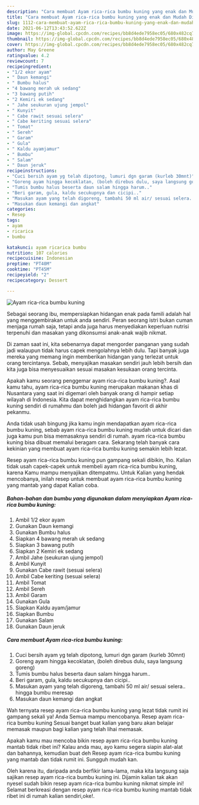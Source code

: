 ```yaml
---
description: "Cara membuat Ayam rica-rica bumbu kuning yang enak dan Mudah Dibuat"
title: "Cara membuat Ayam rica-rica bumbu kuning yang enak dan Mudah Dibuat"
slug: 1112-cara-membuat-ayam-rica-rica-bumbu-kuning-yang-enak-dan-mudah-dibuat
date: 2021-06-12T13:43:52.622Z
image: https://img-global.cpcdn.com/recipes/bb8d4ede7958ec05/680x482cq70/ayam-rica-rica-bumbu-kuning-foto-resep-utama.jpg
thumbnail: https://img-global.cpcdn.com/recipes/bb8d4ede7958ec05/680x482cq70/ayam-rica-rica-bumbu-kuning-foto-resep-utama.jpg
cover: https://img-global.cpcdn.com/recipes/bb8d4ede7958ec05/680x482cq70/ayam-rica-rica-bumbu-kuning-foto-resep-utama.jpg
author: May Greene
ratingvalue: 4.2
reviewcount: 7
recipeingredient:
- "1/2 ekor ayam"
- " Daun kemangi"
- " Bumbu halus"
- "4 bawang merah uk sedang"
- "3 bawang putih"
- "2 Kemiri ek sedang"
- " Jahe seukuran ujung jempol"
- " Kunyit"
- " Cabe rawit sesuai selera"
- " Cabe keriting sesuai selera"
- " Tomat"
- " Sereh"
- " Garam"
- " Gula"
- " Kaldu ayamjamur"
- " Bumbu"
- " Salam"
- " Daun jeruk"
recipeinstructions:
- "Cuci bersih ayam yg telah dipotong, lumuri dgn garam (kurleb 30mnt)"
- "Goreng ayam hingga kecoklatan, (boleh direbus dulu, saya langsung goreng)"
- "Tumis bumbu halus beserta daun salam hingga harum.."
- "Beri garam, gula, kaldu secukupnya dan cicipi.."
- "Masukan ayam yang telah digoreng, tambahi 50 ml air/ sesuai selera.. hingga bumbu meresap"
- "Masukan daun kemangi dan angkat"
categories:
- Resep
tags:
- ayam
- ricarica
- bumbu

katakunci: ayam ricarica bumbu 
nutrition: 107 calories
recipecuisine: Indonesian
preptime: "PT40M"
cooktime: "PT45M"
recipeyield: "2"
recipecategory: Dessert

---
```



![Ayam rica-rica bumbu kuning](https://img-global.cpcdn.com/recipes/bb8d4ede7958ec05/680x482cq70/ayam-rica-rica-bumbu-kuning-foto-resep-utama.jpg)

Sebagai seorang ibu, mempersiapkan hidangan enak pada famili adalah hal yang menggembirakan untuk anda sendiri. Peran seorang istri bukan cuman menjaga rumah saja, tetapi anda juga harus menyediakan keperluan nutrisi terpenuhi dan masakan yang dikonsumsi anak-anak wajib nikmat.

Di zaman  saat ini, kita sebenarnya dapat mengorder panganan yang sudah jadi walaupun tidak harus capek mengolahnya lebih dulu. Tapi banyak juga mereka yang memang ingin memberikan hidangan yang terlezat untuk orang tercintanya. Sebab, menyajikan masakan sendiri jauh lebih bersih dan kita juga bisa menyesuaikan sesuai masakan kesukaan orang tercinta. 



Apakah kamu seorang penggemar ayam rica-rica bumbu kuning?. Asal kamu tahu, ayam rica-rica bumbu kuning merupakan makanan khas di Nusantara yang saat ini digemari oleh banyak orang di hampir setiap wilayah di Indonesia. Kita dapat menghidangkan ayam rica-rica bumbu kuning sendiri di rumahmu dan boleh jadi hidangan favorit di akhir pekanmu.

Anda tidak usah bingung jika kamu ingin mendapatkan ayam rica-rica bumbu kuning, sebab ayam rica-rica bumbu kuning mudah untuk dicari dan juga kamu pun bisa memasaknya sendiri di rumah. ayam rica-rica bumbu kuning bisa dibuat memalui beragam cara. Sekarang telah banyak cara kekinian yang membuat ayam rica-rica bumbu kuning semakin lebih lezat.

Resep ayam rica-rica bumbu kuning pun gampang sekali dibikin, lho. Kalian tidak usah capek-capek untuk membeli ayam rica-rica bumbu kuning, karena Kamu mampu menyajikan ditempatmu. Untuk Kalian yang hendak mencobanya, inilah resep untuk membuat ayam rica-rica bumbu kuning yang mantab yang dapat Kalian coba.

<!--inarticleads1-->

##### Bahan-bahan dan bumbu yang digunakan dalam menyiapkan Ayam rica-rica bumbu kuning:

1. Ambil 1/2 ekor ayam
1. Gunakan  Daun kemangi
1. Gunakan  Bumbu halus
1. Siapkan 4 bawang merah uk sedang
1. Siapkan 3 bawang putih
1. Siapkan 2 Kemiri ek sedang
1. Ambil  Jahe (seukuran ujung jempol)
1. Ambil  Kunyit
1. Gunakan  Cabe rawit (sesuai selera)
1. Ambil  Cabe keriting (sesuai selera)
1. Ambil  Tomat
1. Ambil  Sereh
1. Ambil  Garam
1. Gunakan  Gula
1. Siapkan  Kaldu ayam/jamur
1. Siapkan  Bumbu
1. Gunakan  Salam
1. Gunakan  Daun jeruk




<!--inarticleads2-->

##### Cara membuat Ayam rica-rica bumbu kuning:

1. Cuci bersih ayam yg telah dipotong, lumuri dgn garam (kurleb 30mnt)
1. Goreng ayam hingga kecoklatan, (boleh direbus dulu, saya langsung goreng)
1. Tumis bumbu halus beserta daun salam hingga harum..
1. Beri garam, gula, kaldu secukupnya dan cicipi..
1. Masukan ayam yang telah digoreng, tambahi 50 ml air/ sesuai selera.. hingga bumbu meresap
1. Masukan daun kemangi dan angkat




Wah ternyata resep ayam rica-rica bumbu kuning yang lezat tidak rumit ini gampang sekali ya! Anda Semua mampu mencobanya. Resep ayam rica-rica bumbu kuning Sesuai banget buat kalian yang baru akan belajar memasak maupun bagi kalian yang telah lihai memasak.

Apakah kamu mau mencoba bikin resep ayam rica-rica bumbu kuning mantab tidak ribet ini? Kalau anda mau, ayo kamu segera siapin alat-alat dan bahannya, kemudian buat deh Resep ayam rica-rica bumbu kuning yang mantab dan tidak rumit ini. Sungguh mudah kan. 

Oleh karena itu, daripada anda berfikir lama-lama, maka kita langsung saja sajikan resep ayam rica-rica bumbu kuning ini. Dijamin kalian tak akan nyesel sudah bikin resep ayam rica-rica bumbu kuning nikmat simple ini! Selamat berkreasi dengan resep ayam rica-rica bumbu kuning mantab tidak ribet ini di rumah kalian sendiri,oke!.

